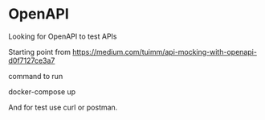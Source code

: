 # OpenAPI
Looking for OpenAPI to test APIs

Starting point from https://medium.com/tuimm/api-mocking-with-openapi-d0f7127ce3a7

command to run

docker-compose up

And for test use curl or postman.

